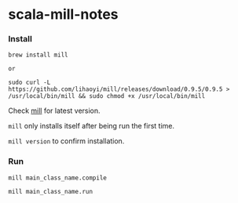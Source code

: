 # scala-mill-notes

### Install 

```
brew install mill

or

sudo curl -L https://github.com/lihaoyi/mill/releases/download/0.9.5/0.9.5 > /usr/local/bin/mill && sudo chmod +x /usr/local/bin/mill
```

Check [mill](https://com-lihaoyi.github.io/mill/) for latest version.

`mill` only installs itself after being run the first time.

`mill version` to confirm installation.

### Run

```
mill main_class_name.compile

mill main_class_name.run
```
